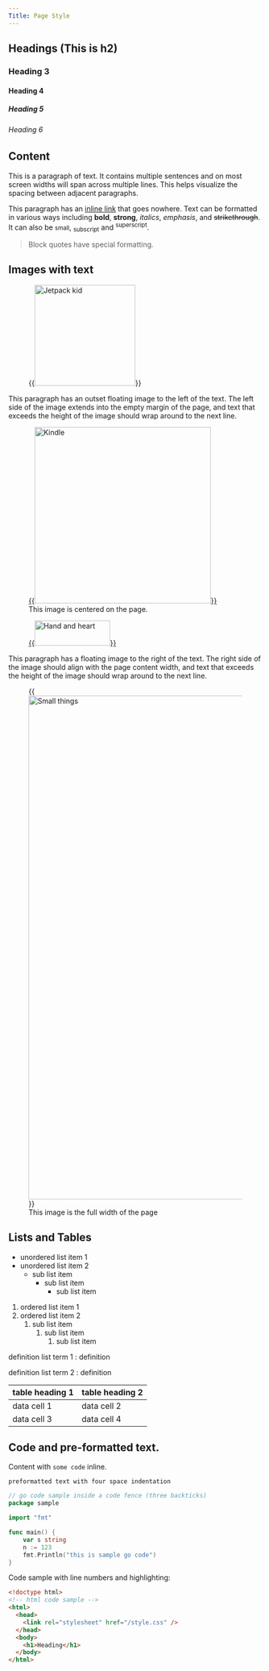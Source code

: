```yaml
---
Title: Page Style
---
```


## Headings (This is h2)

### Heading 3

#### Heading 4

##### Heading 5

###### Heading 6

## Content

This is a paragraph of text.
It contains multiple sentences and on most screen widths will span across multiple lines.
This helps visualize the spacing between adjacent paragraphs.

This paragraph has an [inline link](#) that goes nowhere.
Text can be formatted in various ways including <b>bold</b>, <strong>strong</strong>, <i>italics</i>, <em>emphasis</em>, and <s>strikethrough</s>.
It can also be <small>small</small>, <sub>subscript</sub> and <sup>superscript</sup>.

> Block quotes have special formatting.

## Images with text

<aside class="alignleft outset"><figure>
  {{<img src="/2014/a-self-hosted-alternative-to-jetpacks-photon-service/jetpack-kid.jpg" alt="Jetpack kid" width="200">}}
</figure></aside>

This paragraph has an outset floating image to the left of the text.
The left side of the image extends into the empty margin of the page,
and text that exceeds the height of the image should wrap around to the next line.

<aside class="aligncenter"><figure>
  <a href="/2016/books-i-read-in-2015/kindle.jpg">
  {{<img src="/2016/books-i-read-in-2015/kindle.jpg" alt="Kindle" width="350">}}
  </a>
  <figcaption>This image is centered on the page.</figcaption>
</figure></aside>

<aside class="alignright"><figure>
  <a href="/2021/intentionally-positive/hand-heart.jpg">
  {{<img src="/2021/intentionally-positive/hand-heart.jpg" alt="Hand and heart" width="150" height="50">}}
  </a>
</figure></aside>

This paragraph has a floating image to the right of the text.
The right side of the image should align with the page content width,
and text that exceeds the height of the image should wrap around to the next line.

<aside class="full"><figure>
  {{<img src="/images/imageproxy/small-things.jpg" alt="Small things" width="1000">}}
  <figcaption>This image is the full width of the page</figcaption>
</figure></aside>

## Lists and Tables

- unordered list item 1
- unordered list item 2
  - sub list item
    - sub list item
      - sub list item

1. ordered list item 1
1. ordered list item 2
   1. sub list item
      1. sub list item
         1. sub list item

definition list term 1
: definition

definition list term 2
: definition

| table heading 1 | table heading 2 |
| --------------- | --------------- |
| data cell 1     | data cell 2     |
| data cell 3     | data cell 4     |

## Code and pre-formatted text.

Content with `some code` inline.

    preformatted text with four space indentation

```go
// go code sample inside a code fence (three backticks)
package sample

import "fmt"

func main() {
    var s string
    n := 123
    fmt.Println("this is sample go code")
}
```

Code sample with line numbers and highlighting:

```html {linenos=inline,hl_lines=[2,"7-9"],linenostart=199}
<!doctype html>
<!-- html code sample -->
<html>
  <head>
    <link rel="stylesheet" href="/style.css" />
  </head>
  <body>
    <h1>Heading</h1>
  </body>
</html>
```
